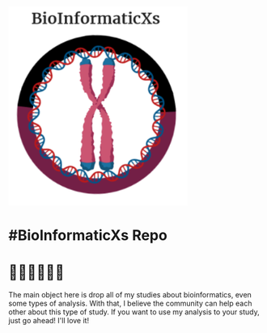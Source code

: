    ![BioInformaticXs](images/Simbol2.PNG)
   
# #BioInformaticXs Repo #
# 🧬🧬🧬🧬🧬🧬

The main object here is drop all of my studies about bioinformatics, even some types of analysis. With that, I believe the community can help each other about this type of study. If you want to use my analysis to your study, just go ahead! I'll love it!

